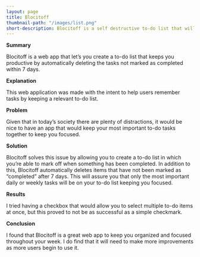 ```yaml
---
layout: page
title: Blocitoff
thumbnail-path: "/images/list.png"
short-description: Blocitoff is a self destructive to-do list that will keep you productive.
---
```

**Summary**

Blocitoff is a web app that let’s you create a to-do list that keeps you productive by automatically deleting the tasks not marked as completed within 7 days.  


**Explanation**

This web application was made with the intent to help users remember tasks by keeping a relevant to-do list.

**Problem**

Given that in today’s society there are plenty of distractions, it would be nice to have an app that would keep your most important to-do tasks together to keep you focused.

**Solution**

Blocitoff solves this issue by allowing you to create a to-do list in which you’re able to mark off when something has been completed. In addition to this, Blocitoff automatically deletes items that have not been marked as “completed” after 7 days. This will assure you that only the most important daily or weekly tasks will be on your to-do list keeping you focused.

**Results**

I tried having a checkbox that would allow you to select multiple to-do items at once, but this proved to not be as successful as a simple checkmark. 

**Conclusion**

I found that Blocitoff is a great web app to keep you organized and focused throughout your week. I do find that it will need to make more improvements as more users begin to use it.
